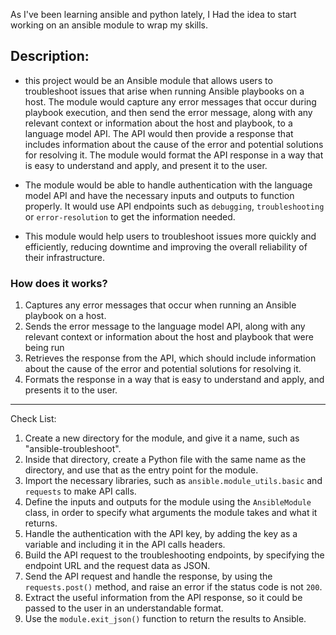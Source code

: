 As I've been learning ansible and python lately, I Had the idea to start working on an ansible module to wrap my skills.

## Description: 
+ this project would be an Ansible module that allows users to troubleshoot issues that arise when running Ansible playbooks on a host. The module would capture any error messages that occur during playbook execution, and then send the error message, along with any relevant context or information about the host and playbook, to a language model API. The API would then provide a response that includes information about the cause of the error and potential solutions for resolving it. The module would format the API response in a way that is easy to understand and apply, and present it to the user.

+ The module would be able to handle authentication with the language model API and have the necessary inputs and outputs to function properly. It would use API endpoints such as `debugging`, `troubleshooting` or `error-resolution` to get the information needed.

+ This module would help users to troubleshoot issues more quickly and efficiently, reducing downtime and improving the overall reliability of their infrastructure.
### How does it works?
1. Captures any error messages that occur when running an Ansible playbook on a host.
2. Sends the error message to the language model API, along with any relevant context or information about the host and playbook that were being run
3. Retrieves the response from the API, which should include information about the cause of the error and potential solutions for resolving it.
4. Formats the response in a way that is easy to understand and apply, and presents it to the user.
--------------------------------------------------
Check List: 
1.  Create a new directory for the module, and give it a name, such as "ansible-troubleshoot".
2.  Inside that directory, create a Python file with the same name as the directory, and use that as the entry point for the module.
3.  Import the necessary libraries, such as `ansible.module_utils.basic` and `requests` to make API calls.
4.  Define the inputs and outputs for the module using the `AnsibleModule` class, in order to specify what arguments the module takes and what it returns.
5.  Handle the authentication with the API key, by adding the key as a variable and including it in the API calls headers.
6.  Build the API request to the troubleshooting endpoints, by specifying the endpoint URL and the request data as JSON.
7.  Send the API request and handle the response, by using the `requests.post()` method, and raise an error if the status code is not `200`.
8.  Extract the useful information from the API response, so it could be passed to the user in an understandable format.
9.  Use the `module.exit_json()` function to return the results to Ansible.

